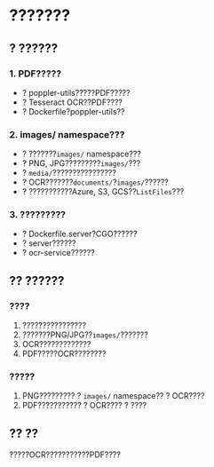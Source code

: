 # ???????

## ? ??????

### 1. PDF?????
- ? poppler-utils?????PDF?????
- ? Tesseract OCR??PDF????
- ? Dockerfile?poppler-utils??

### 2. images/ namespace???
- ? ???????`images/` namespace???
- ? PNG, JPG?????????`images/`???
- ? `media/`????????????????
- ? OCR???????`documents/`?`images/`??????
- ? ???????????Azure, S3, GCS??`ListFiles`???

### 3. ?????????
- ? Dockerfile.server?CGO??????
- ? server??????
- ? ocr-service??????

## ?? ??????

### ????
1. ????????????????
2. ???????PNG/JPG??`images/`???????
3. OCR?????????????
4. PDF?????OCR????????

### ?????
1. PNG????????? ? `images/` namespace?? ? OCR????
2. PDF??????????? ? OCR???? ? ????

## ?? ??
?????OCR???????????PDF????
